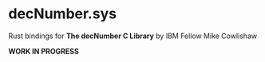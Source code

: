 # decNumber.sys

Rust bindings for **The decNumber C Library** by IBM Fellow Mike Cowlishaw

**WORK IN PROGRESS**